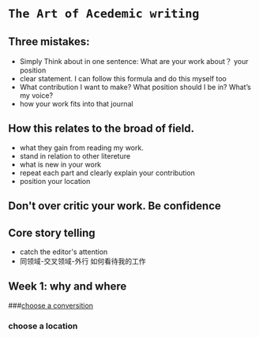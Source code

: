 
 
# `The Art of Acedemic writing`
## Three mistakes:

* Simply Think about in one sentence: What are your work about？ your position
* clear statement. I can follow this formula and do this myself too 
* What contribution I want to make? What position should I be in? What’s my voice?	
* how your work fits into that journal 
## How this relates to the broad of field.

* what they gain from reading my work. 
* stand in relation to other litereture 
* what is new in your work
* repeat each part and clearly explain your contribution
* position your location 
	
## Don't over critic your work. Be confidence

## Core story telling
	
* catch the editor's attention
* 同领域-交叉领域-外行 如何看待我的工作

## Week 1: why and where
###[choose a conversition](https://github.com/serenasai/Writing/blob/master/choose%20a%20conversition.md)
### choose a location
